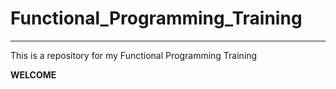 # Functional_Programming_Training
---
This is a repository for my Functional Programming Training

**WELCOME**
